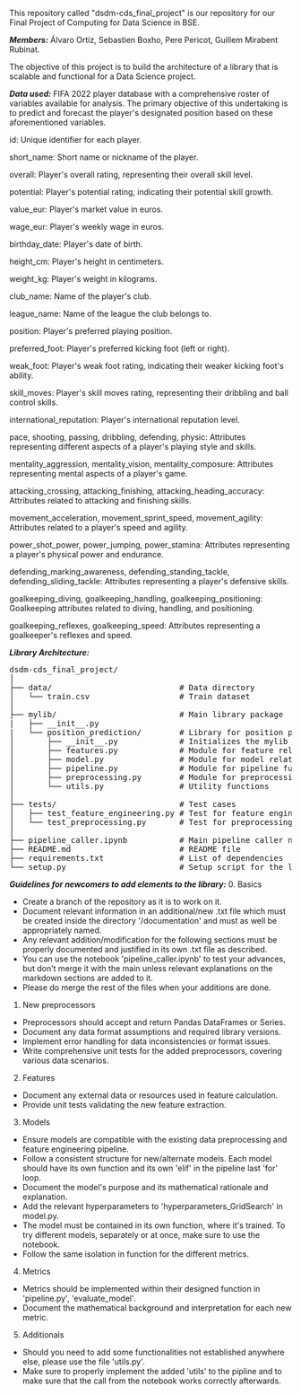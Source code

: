 This repository called "dsdm-cds_final_project" is our repository for our Final Project of Computing for Data Science in BSE. 

***Members:*** Álvaro Ortiz, Sebastien Boxho, Pere Pericot, Guillem Mirabent Rubinat.

The objective of this project is to build the architecture of a library that is scalable and functional for a Data Science project.

***Data used:***
FIFA 2022 player database with a comprehensive roster of variables available for analysis. 
The primary objective of this undertaking is to predict and forecast the player's designated position based on these aforementioned variables.

id: Unique identifier for each player.

short_name: Short name or nickname of the player.

overall: Player's overall rating, representing their overall skill level.

potential: Player's potential rating, indicating their potential skill growth.

value_eur: Player's market value in euros.

wage_eur: Player's weekly wage in euros.

birthday_date: Player's date of birth.

height_cm: Player's height in centimeters.

weight_kg: Player's weight in kilograms.

club_name: Name of the player's club.

league_name: Name of the league the club belongs to.

position: Player's preferred playing position.

preferred_foot: Player's preferred kicking foot (left or right).

weak_foot: Player's weak foot rating, indicating their weaker kicking foot's ability.

skill_moves: Player's skill moves rating, representing their dribbling and ball control skills.

international_reputation: Player's international reputation level.

pace, shooting, passing, dribbling, defending, physic: Attributes representing different aspects of a player's playing style and skills.

mentality_aggression, mentality_vision, mentality_composure: Attributes representing mental aspects of a player's game.

attacking_crossing, attacking_finishing, attacking_heading_accuracy: Attributes related to attacking and finishing skills.

movement_acceleration, movement_sprint_speed, movement_agility: Attributes related to a player's speed and agility.

power_shot_power, power_jumping, power_stamina: Attributes representing a player's physical power and endurance.

defending_marking_awareness, defending_standing_tackle, defending_sliding_tackle: Attributes representing a player's defensive skills.

goalkeeping_diving, goalkeeping_handling, goalkeeping_positioning: Goalkeeping attributes related to diving, handling, and positioning.

goalkeeping_reflexes, goalkeeping_speed: Attributes representing a goalkeeper's reflexes and speed.

***Library Architecture:***
<pre>
dsdm-cds_final_project/
│
├── data/                           # Data directory
│   └── train.csv                   # Train dataset
│
├── mylib/                          # Main library package
|   ├── __init__.py
|   └── position_prediction/        # Library for position prediction
│       ├── __init__.py             # Initializes the mylib package
│       ├── features.py             # Module for feature related functions
│       ├── model.py                # Module for model related functions
│       ├── pipeline.py             # Module for pipeline functions
│       ├── preprocessing.py        # Module for preprocessing functions
│       └── utils.py                # Utility functions
│
├── tests/                          # Test cases
│   ├── test_feature_engineering.py # Test for feature engineering
│   └── test_preprocessing.py       # Test for preprocessing
│
├── pipeline_caller.ipynb           # Main pipeline caller notebook
├── README.md                       # README file
├── requirements.txt                # List of dependencies
└── setup.py                        # Setup script for the library
</pre>


***Guidelines for newcomers to add elements to the library:***
0. Basics
- Create a branch of the repository as it is to work on it.
- Document relevant information in an additional/new .txt file which must be created inside the directory '/documentation' and must as well be appropriately named.
- Any relevant addition/modification for the following sections must be properly documented and justified in its own .txt file as described.
- You can use the notebook 'pipeline_caller.ipynb' to test your advances, but don't merge it with the main unless relevant explanations on the markdown sections are added to it.
- Please do merge the rest of the files when your additions are done.

1. New preprocessors
- Preprocessors should accept and return Pandas DataFrames or Series.
- Document any data format assumptions and required library versions.
- Implement error handling for data inconsistencies or format issues.
- Write comprehensive unit tests for the added preprocessors, covering various data scenarios.

2. Features
- Document any external data or resources used in feature calculation.
- Provide unit tests validating the new feature extraction.

3. Models
- Ensure models are compatible with the existing data preprocessing and feature engineering pipeline.
- Follow a consistent structure for new/alternate models. Each model should have its own function and its own 'elif' in the pipeline last 'for' loop.
- Document the model's purpose and its mathematical rationale and explanation.
- Add the relevant hyperparameters to 'hyperparameters_GridSearch' in model.py.
- The model must be contained in its own function, where it's trained. To try different models, separately or at once, make sure to use the notebook.
- Follow the same isolation in function for the different metrics.

4. Metrics
- Metrics should be implemented within their designed function in 'pipeline.py', 'evaluate_model'.
- Document the mathematical background and interpretation for each new metric.

5. Additionals
- Should you need to add some functionalities not established anywhere else, please use the file 'utils.py'.
- Make sure to properly implement the added 'utils' to the pipline and to make sure that the call from the notebook works correctly afterwards.
